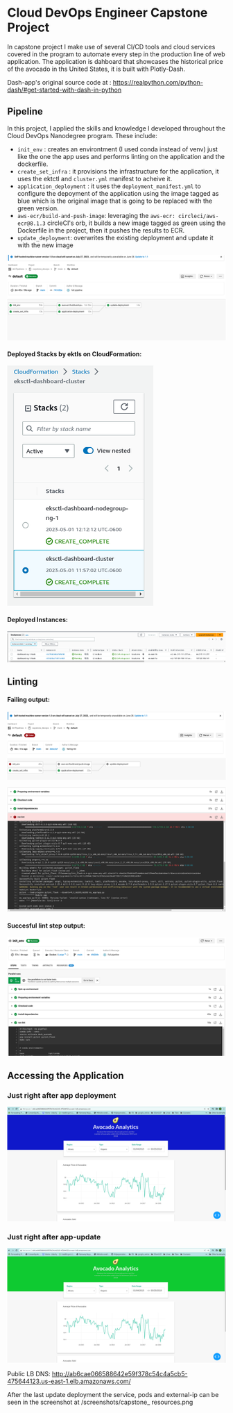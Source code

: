 # Cloud DevOps Engineer Capstone Project

In capstone project I make  use of several CI/CD tools and cloud services covered in the program to automate every step in the production line of web application. The application is dahboard that showcases the historical price of the avocado in ths United States, it is built with Plotly-Dash.

Dash-app's original source code at : https://realpython.com/python-dash/#get-started-with-dash-in-python

## Pipeline

In this project, I applied the skills and knowledge I developed throughout the Cloud DevOps Nanodegree program. These include:
- `init_env` : creates an environtment (I used conda instead of venv) just like the one the app uses and performs linting on the application and the dockerfile.
- `create_set_infra` : it provisions the infrastructure for the application, it uses the ektctl and `cluster.yml` manifest to acheive it.
- `application_deployment` : it uses the `deployment_manifest.yml` to configure the depoyment of the application using the image tagged as blue which is the original image that is going to be replaced with the green version.
- `aws-ecr/build-and-push-image`: leveraging the `aws-ecr: circleci/aws-ecr@8.1.3` circleCI's orb, it builds a new image tagged as green using the Dockerfile in the project, then it pushes the results to ECR.
- `update_deployment`: overwrites the existing deployment and update it with the new image

![Pipeline](./screenshots/capstone_full_pipeline.png)


#### Deployed Stacks by ektls on CloudFormation:
![CloudFormation](./screenshots/capstone_cloudformation.png)

#### Deployed Instances:
![Instances](./screenshots/capstone_ec2_instances.png)


## Linting

#### Failing output:

![Linting fails](./screenshots/capstone_lint_failing.png)

![Linting fail-detail](./screenshots/capstone_lint_failing_detail.png)

#### Succesful lint step output:

![Linting right](./screenshots/capstone_lint_passed_details.png)


## Accessing the Application

### Just right after app deployment

![blue](./screenshots/capstone_application_before_image_update_blue.png)

### Just right after app-update

![green](./screenshots/capstone_application_after_image_update_green.png)



Public LB DNS: http://ab6cae066588642e59f378c54c4a5cb5-475644123.us-east-1.elb.amazonaws.com/

After the last update deployment the service, pods and external-ip can be seen in the screenshot at /screenshots/capstone_ resources.png
